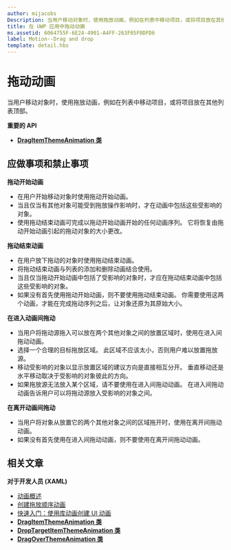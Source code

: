 ```yaml
---
author: mijacobs
Description: 当用户移动对象时，使用拖放动画，例如在列表中移动项目，或将项目放在其他列表顶部。
title: 在 UWP 应用中拖动动画
ms.assetid: 6064755F-6E24-4901-A4FF-263F05F0DFD6
label: Motion--Drag and drop
template: detail.hbs
---
```


# 拖动动画




当用户移动对象时，使用拖放动画，例如在列表中移动项目，或将项目放在其他列表顶部。

**重要的 API**

-   [**DragItemThemeAnimation 类**](https://msdn.microsoft.com/library/windows/apps/br243174)


## 应做事项和禁止事项


**拖动开始动画**

-   在用户开始移动对象时使用拖动开始动画。
-   当且仅当有其他对象可能受到拖放操作影响时，才在动画中包括这些受影响的对象。
-   使用拖动结束动画可完成以拖动开始动画开始的任何动画序列。 它将恢复由拖动开始动画引起的拖动对象的大小更改。

**拖动结束动画**

-   在用户放下拖动的对象时使用拖动结束动画。
-   将拖动结束动画与列表的添加和删除动画结合使用。
-   当且仅当拖动开始动画中包括了受影响的对象时，才应在拖动结束动画中包括这些受影响的对象。
-   如果没有首先使用拖动开始动画，则不要使用拖动结束动画。 你需要使用这两个动画，才能在完成拖动序列之后，让对象还原为其原始大小。

**在进入动画间拖动**

-   当用户将拖动源拖入可以放在两个其他对象之间的放置区域时，使用在进入间拖动动画。
-   选择一个合理的目标拖放区域。 此区域不应该太小，否则用户难以放置拖放源。
-   移动受影响的对象以显示放置区域的建议方向是直接相互分开。 垂直移动还是水平移动取决于受影响的对象彼此的方向。
-   如果拖放源无法放入某个区域，请不要使用在进入间拖动动画。 在进入间拖动动画告诉用户可以将拖动源放入受影响的对象之间。

**在离开动画间拖动**

-   当用户将对象从放置它的两个其他对象之间的区域拖开时，使用在离开间拖动动画。
-   如果没有首先使用在进入间拖动动画，则不要使用在离开间拖动动画。


## 相关文章

**对于开发人员 (XAML)**
* [动画概述](https://msdn.microsoft.com/library/windows/apps/mt187350)
* [创建拖放顺序动画](https://msdn.microsoft.com/library/windows/apps/xaml/jj649427)
* [快速入门：使用库动画创建 UI 动画](https://msdn.microsoft.com/library/windows/apps/xaml/hh452703)
* [**DragItemThemeAnimation 类**](https://msdn.microsoft.com/library/windows/apps/br243174)
* [**DropTargetItemThemeAnimation 类**](https://msdn.microsoft.com/library/windows/apps/br243186)
* [**DragOverThemeAnimation 类**](https://msdn.microsoft.com/library/windows/apps/br243180)


 






<!--HONumber=May16_HO2-->


